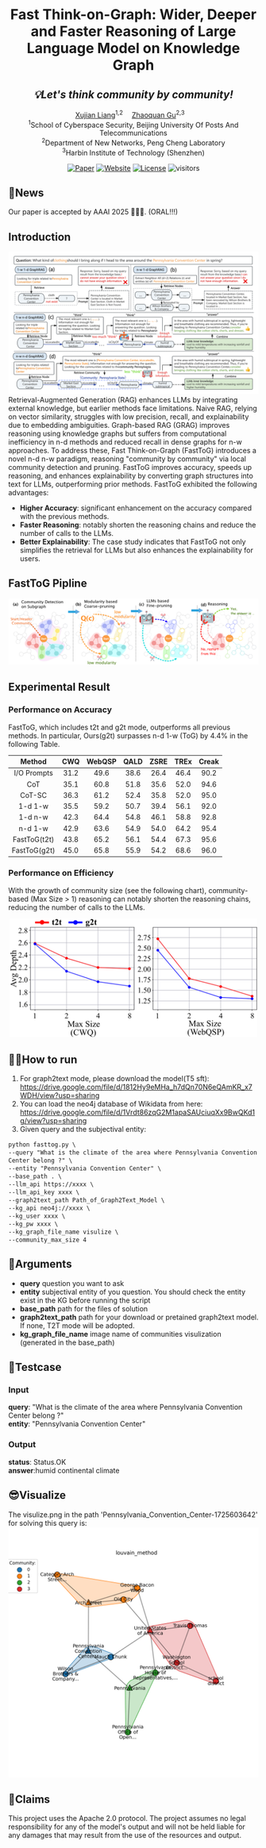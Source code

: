 <div align="center">
    <h1>Fast Think-on-Graph: Wider, Deeper and Faster
      Reasoning of Large Language Model on Knowledge Graph</h1>
    <h2><i>💡Let's think community by community!</i></h2>
    <div>
        <a href='https://scholar.google.com/citations?user=BDYNU9MAAAAJ' target='_blank'>Xujian Liang</a><sup>1,2</sup>&emsp;
        <a href='https://scholar.google.com/citations?user=gtth-roAAAAJ' target='_blank'>Zhaoquan Gu</a><sup>2,3</sup>&emsp;
    </div>
    <div>
        <sup>1</sup>School of Cyberspace Security, Beijing University Of Posts And Telecommunications<br><sup>2</sup>Department of New Networks, Peng Cheng Laboratory<br><sup>3</sup>Harbin Institute of Technology (Shenzhen)
    </div>

</div>
<div align="center">

[![Paper](https://img.shields.io/badge/arXiv-PDF-b31b1b)](https://arxiv.org/abs/2501.14300)
[![Website](https://img.shields.io/badge/Poster-Link-blue)](https://github.com/dosonleung/FastToG/blob/main/FastToG_Poster.jpg)
[![License](https://img.shields.io/badge/License-Apache--2.0-929292)](https://www.apache.org/licenses/LICENSE-2.0)
![visitors](https://visitor-badge.laobi.icu/badge?page_id=dosonleung/FastToG)

</div>

## 📢News
Our paper is accepted by AAAI 2025 👏👏👏. (ORAL!!!)

## Introduction
![illustration of FastToG](./main1.png)
Retrieval-Augmented Generation (RAG) enhances LLMs by integrating external knowledge, but earlier methods face limitations. Naive RAG, relying on vector similarity, struggles with low precision, recall, and explainability due to embedding ambiguities. Graph-based RAG (GRAG) improves reasoning using knowledge graphs but suffers from computational inefficiency in n-d methods and reduced recall in dense graphs for n-w approaches. To address these, Fast Think-on-Graph (FastToG) introduces a novel n-d n-w paradigm, reasoning "community by community" via local community detection and pruning. FastToG improves accuracy, speeds up reasoning, and enhances explainability by converting graph structures into text for LLMs, outperforming prior methods. FastToG exhibited the following advantages:
* **Higher Accuracy**: significant enhancement on the accuracy compared with the previous methods.
* **Faster Reasoning**: notably shorten the reasoning chains and reduce the number of calls to the LLMs.
* **Better Explainability**: The case study indicates that FastToG not only simplifies the retrieval for LLMs but also enhances the explainability for users.

## FastToG Pipline
![pipline of FastToG](./main2.png)

## Experimental Result
### Performance on Accuracy
FastToG, which includes t2t and g2t mode, outperforms all previous methods. In particular, Ours(g2t) surpasses n-d 1-w (ToG) by 4.4\% in the following Table.

<div align="center">
    
|    Method  |CWQ|WebQSP|QALD|ZSRE|TREx|Creak|
|:---------------------------------:|:-----------:|:-----------:|:-------------:|:-------------:|:-------------:|:-------------:|
|I/O Prompts|31.2|49.6|38.6|26.4|46.4|90.2|
|CoT|35.1|60.8|51.8|35.6|52.0|94.6|
|CoT-SC|36.3|61.2|52.4|35.8|52.0|95.0|
|1-d 1-w|35.5|59.2|50.7|39.4|56.1|92.0|
|1-d n-w|42.3|64.4|54.8|46.1|58.8|92.8|
|n-d 1-w|42.9|63.6|54.9|54.0|64.2|95.4|
|FastToG(t2t)|43.8|65.2|56.1|54.4|67.3|95.6|
|FastToG(g2t)|45.0|65.8|55.9|54.2|68.6|96.0|

</div>

### Performance on Efficiency
With the growth of community size (see the following chart), community-based (Max Size > 1) reasoning can notably shorten the reasoning chains, reducing the number of calls to the LLMs.

<div align="center">
    <img src="./average_depth.png" alt="drawing" style="width:500px;"/>
</div>

## 🏇🏻How to run
1. For graph2text mode, please download the model(T5 sft): https://drive.google.com/file/d/1812Hy9eMHa_h7dQn70N6eQAmKR_x7WDH/view?usp=sharing
2. You can load the neo4j database of Wikidata from here: https://drive.google.com/file/d/1Vrdt86zqG2M1apaSAUciuqXx9BwQKd1g/view?usp=sharing
3. Given query and the subjectival entity:

```
python fasttog.py \
--query "What is the climate of the area where Pennsylvania Convention Center belong ?" \
--entity "Pennsylvania Convention Center" \
--base_path . \
--llm_api https://xxxx \
--llm_api_key xxxx \
--graph2text_path Path_of_Graph2Text_Model \
--kg_api neo4j://xxxx \
--kg_user xxxx \
--kg_pw xxxx \
--kg_graph_file_name visulize \
--community_max_size 4
```
## 🤔Arguments
* **query** question you want to ask
* **entity** subjectival entity of you question. You should check the entity exist in the KG before running the script
* **base_path** path for the files of solution
* **graph2text_path** path for your download or pretained graph2text model. If none, T2T mode will be adopted.
* **kg_graph_file_name** image name of communities visulization (generated in the base_path)

## 🧪Testcase
### Input
**query**: "What is the climate of the area where Pennsylvania Convention Center belong ?" <br />
**entity**: "Pennsylvania Convention Center" <br />

### Output
**status**: Status.OK <br />
**answer**:humid continental climate <br />

## 😎Visualize
The visulize.png in the path 'Pennsylvania\_Convention\_Center-1725603642' for solving this query is:
![visulize](./visulize.png)

## 🎩Claims
This project uses the Apache 2.0 protocol. The project assumes no legal responsibility for any of the model's output and will not be held liable for any damages that may result from the use of the resources and output.
